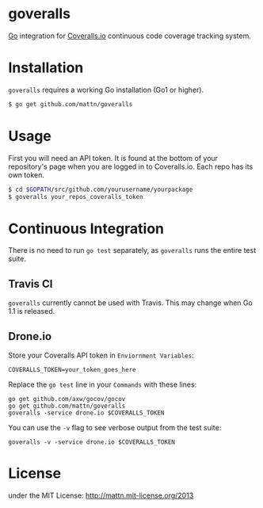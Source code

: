 goveralls
=========

[Go](http://golang.org) integration for [Coveralls.io](http://coveralls.io)
continuous code coverage tracking system.

# Installation

`goveralls` requires a working Go installation (Go1 or higher).

```bash
$ go get github.com/mattn/goveralls
```


# Usage

First you will need an API token.  It is found at the bottom of your
repository's page when you are logged in to Coveralls.io.  Each repo has its
own token.

```bash
$ cd $GOPATH/src/github.com/yourusername/yourpackage
$ goveralls your_repos_coveralls_token
```

# Continuous Integration

There is no need to run `go test` separately, as `goveralls` runs the entire
test suite.

## Travis CI

`goveralls` currently cannot be used with Travis.  This may change when Go 1.1 is released.


## Drone.io

Store your Coveralls API token in `Enviornment Variables`:

```
COVERALLS_TOKEN=your_token_goes_here
```

Replace the `go test` line in your `Commands` with these lines:

```
go get github.com/axw/gocov/gocov
go get github.com/mattn/goveralls
goveralls -service drone.io $COVERALLS_TOKEN
```

You can use the `-v` flag to see verbose output from the test suite:

```
goveralls -v -service drone.io $COVERALLS_TOKEN
```


# License

under the MIT License: http://mattn.mit-license.org/2013

